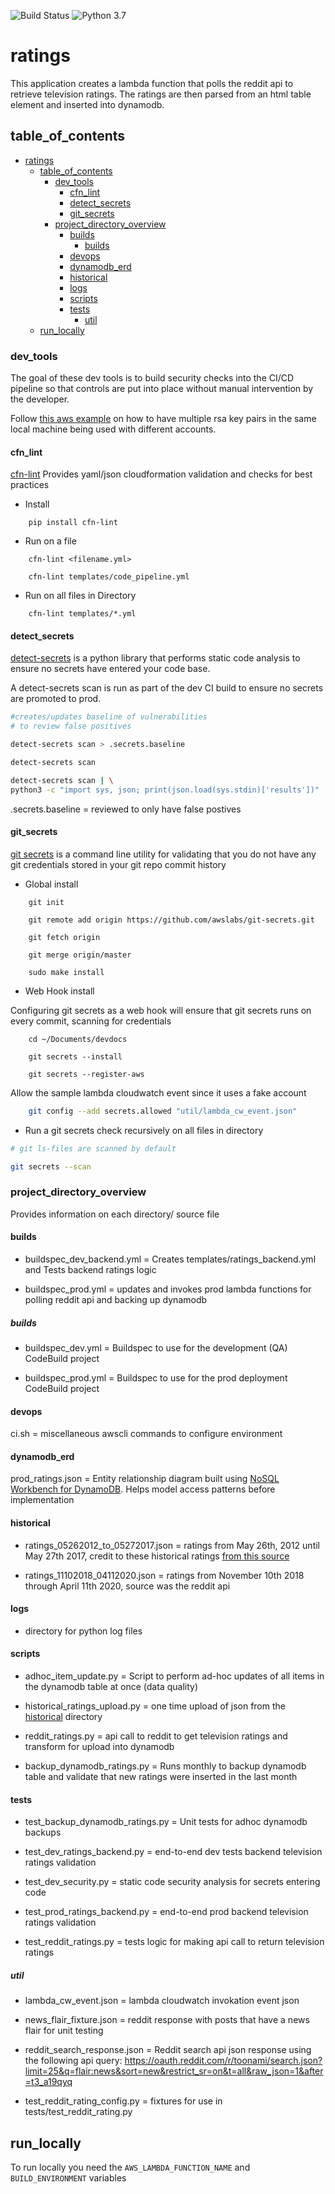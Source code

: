 ![Build Status](https://codebuild.us-east-1.amazonaws.com/badges?uuid=eyJlbmNyeXB0ZWREYXRhIjoiNWRzcDRZemNOTTZVM1F1ZVNZb2J6UG1ZMFdPWnRobytweG9aOE81RTgyTXlEeFg1RDcvQWFlWm96OXpQSTBBZ0VQNTFDeEJweWdtcU9ORTBYSVRGTmQ4PSIsIml2UGFyYW1ldGVyU3BlYyI6IjRIRExOZk5ZRnFZdFdRVE0iLCJtYXRlcmlhbFNldFNlcmlhbCI6MX0%3D&branch=master) ![Python 3.7](https://img.shields.io/badge/python-3.7-blue.svg)

# ratings

This application creates a lambda function that polls the reddit api to retrieve television ratings. The ratings are then parsed from an html table element and inserted into dynamodb. 


## table_of_contents


- [ratings](#ratings)
  - [table_of_contents](#table_of_contents)
    - [dev_tools](#dev_tools)
      - [cfn_lint](#cfn_lint)
      - [detect_secrets](#detect_secrets)
      - [git_secrets](#git_secrets)
    - [project_directory_overview](#project_directory_overview)
      - [builds](#builds)
        - [builds](#builds-1)
      - [devops](#devops)
      - [dynamodb_erd](#dynamodb_erd)
      - [historical](#historical)
      - [logs](#logs)
      - [scripts](#scripts)
      - [tests](#tests)
        - [util](#util)
  - [run_locally](#run_locally)





### dev_tools

The goal of these dev tools is to build security checks into the CI/CD pipeline so that controls are put into place without manual intervention by the developer.

Follow [this aws example](https://forums.aws.amazon.com/thread.jspa?threadID=228206) on how to have multiple rsa key pairs in the same local machine being used with different accounts.

#### cfn_lint
[cfn-lint](https://github.com/aws-cloudformation/cfn-python-lint.git) Provides yaml/json cloudformation validation and checks for best practices

- Install

```
    pip install cfn-lint
```

- Run on a file
```
    cfn-lint <filename.yml>

    cfn-lint templates/code_pipeline.yml
```

- Run on all files in Directory
```
    cfn-lint templates/*.yml
```

#### detect_secrets
[detect-secrets](https://github.com/Yelp/detect-secrets) is a python library that performs static code analysis to ensure no secrets have entered your code base.

A detect-secrets scan is run as part of the dev CI build to ensure no secrets are promoted to prod. 

```bash
#creates/updates baseline of vulnerabilities 
# to review false positives

detect-secrets scan > .secrets.baseline
```

```bash
detect-secrets scan

detect-secrets scan | \
python3 -c "import sys, json; print(json.load(sys.stdin)['results'])"
```


.secrets.baseline = reviewed to only have false postives 

#### git_secrets

[git secrets](https://github.com/awslabs/git-secrets.git) is a command line utility for validating that you do not have any git credentials stored in your git repo commit history



- Global install

```
    git init

    git remote add origin https://github.com/awslabs/git-secrets.git

    git fetch origin

    git merge origin/master

    sudo make install
```

- Web Hook install

Configuring git secrets as a web hook will ensure that git secrets runs on every commit, scanning for credentials
```
    cd ~/Documents/devdocs

    git secrets --install

    git secrets --register-aws
```


Allow the sample lambda cloudwatch event since it uses a fake 
account
```bash
    git config --add secrets.allowed "util/lambda_cw_event.json"
```

- Run a git secrets check recursively on all files in directory

```bash
# git ls-files are scanned by default

git secrets --scan 
```


### project_directory_overview
Provides information on each directory/ source file

#### builds


- buildspec_dev_backend.yml = Creates templates/ratings_backend.yml
and Tests backend ratings logic

- buildspec_prod.yml = updates and invokes prod lambda functions for polling reddit api and backing up dynamodb


##### builds

- buildspec_dev.yml = Buildspec to use for the development (QA)
    CodeBuild project

- buildspec_prod.yml = Buildspec to use for the prod deployment CodeBuild project

#### devops

ci.sh = miscellaneous awscli commands to configure environment

#### dynamodb_erd
prod_ratings.json = Entity relationship diagram built using [NoSQL Workbench for DynamoDB](https://docs.aws.amazon.com/amazondynamodb/latest/developerguide/workbench.html). Helps model access patterns before implementation


#### historical
- ratings_05262012_to_05272017.json = ratings from May 26th, 2012 until May 27th 2017, credit to these historical ratings [from this source](https://github.com/FOSSforlife/toonami_ratings)
  
- ratings_11102018_04112020.json = ratings from November 10th 2018 through April 11th 2020, source was the reddit api

#### logs
- directory for python log files

#### scripts
- adhoc_item_update.py = Script to perform ad-hoc updates of all items in 
  the dynamodb table at once (data quality)
  
- historical_ratings_upload.py = one time upload of json from the [historical](#historical) directory

- reddit_ratings.py = api call to reddit to get television ratings and transform for upload into dynamodb

- backup_dynamodb_ratings.py = Runs monthly to backup dynamodb table and validate that new ratings were inserted in the last month


#### tests

- test_backup_dynamodb_ratings.py = Unit tests for adhoc dynamodb backups

- test_dev_ratings_backend.py = end-to-end dev tests backend television ratings validation

- test_dev_security.py = static code security analysis for secrets entering code

- test_prod_ratings_backend.py = end-to-end prod backend television ratings validation

- test_reddit_ratings.py = tests logic for making api call to
return television ratings



##### util
- lambda_cw_event.json = lambda cloudwatch invokation event json

- news_flair_fixture.json = reddit response with posts that have a news flair for unit testing
  
- reddit_search_response.json = Reddit search api json response using the
following api query:
https://oauth.reddit.com/r/toonami/search.json?limit=25&q=flair:news&sort=new&restrict_sr=on&t=all&raw_json=1&after=t3_a19qyq

- test_reddit_rating_config.py = fixtures for use in tests/test_reddit_rating.py


## run_locally

To run locally you need the ```AWS_LAMBDA_FUNCTION_NAME``` and ```BUILD_ENVIRONMENT``` variables